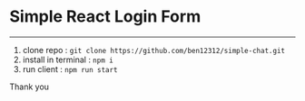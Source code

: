 # Simple React Login Form

<hr>

1. clone repo : `git clone https://github.com/ben12312/simple-chat.git`
2. install in terminal : `npm i`
3. run client : `npm run start`

Thank you